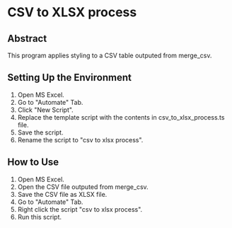 # CSV to XLSX process

## Abstract
This program applies styling to a CSV table outputed from merge_csv.  

## Setting Up the Environment
1. Open MS Excel.
2. Go to "Automate" Tab.
3. Click "New Script".
4. Replace the template script with the contents in csv_to_xlsx_process.ts file.
5. Save the script.
6. Rename the script to "csv to xlsx process".

## How to Use
1. Open MS Excel.
2. Open the CSV file outputed from merge_csv.
3. Save the CSV file as XLSX file.
4. Go to "Automate" Tab.
5. Right click the script "csv to xlsx process".
6. Run this script.